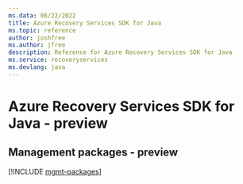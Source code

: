 ```yaml
---
ms.data: 08/22/2022
title: Azure Recovery Services SDK for Java
ms.topic: reference
author: joshfree
ms.author: jfree
description: Reference for Azure Recovery Services SDK for Java
ms.service: recoveryservices
ms.devlang: java
---
```

# Azure Recovery Services SDK for Java - preview

## Management packages - preview
[!INCLUDE [mgmt-packages](recovery-services-mgmt-index.md)]